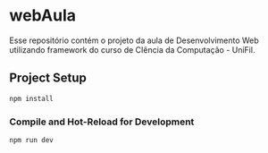 # webAula

Esse repositório contém o projeto da aula de Desenvolvimento Web utilizando framework do curso de CIência da Computação - UniFil.

## Project Setup

```sh
npm install
```

### Compile and Hot-Reload for Development

```sh
npm run dev
```


